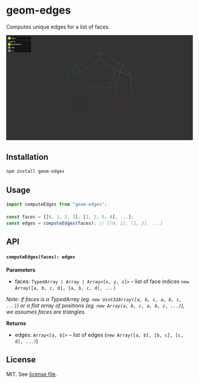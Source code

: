 # geom-edges

Computes unique edges for a list of faces.

![](screenshot.png)

## Installation

```bash
npm install geom-edges
```

## Usage

```js
import computeEdges from "geom-edges";

const faces = [[0, 1, 2, 3], [3, 2, 5, 4], ...];
const edges = computeEdges(faces); // [[0, 1], [1, 2], ...]
```

## API

#### `computeEdges(faces): edges`

**Parameters**

- faces: `TypedArray | Array | Array<[x, y, z]>` – list of face indices `new Array([a, b, c, d], [a, b, c, d], ...)`

_Note: if faces is a TypedArray (eg. `new Uint32Array([a, b, c, a, b, c, ...]`) or a flat array of positions (eg. `new Array(a, b, c, a, b, c, ...)`), we assumes faces are triangles._

**Returns**

- edges: `Array<[a, b]>` – list of edges (`new Array([a, b], [b, c], [c, d], ...)`)

## License

MIT. See [license file](https://github.com/vorg/geom-edges/blob/master/LICENSE.md).
